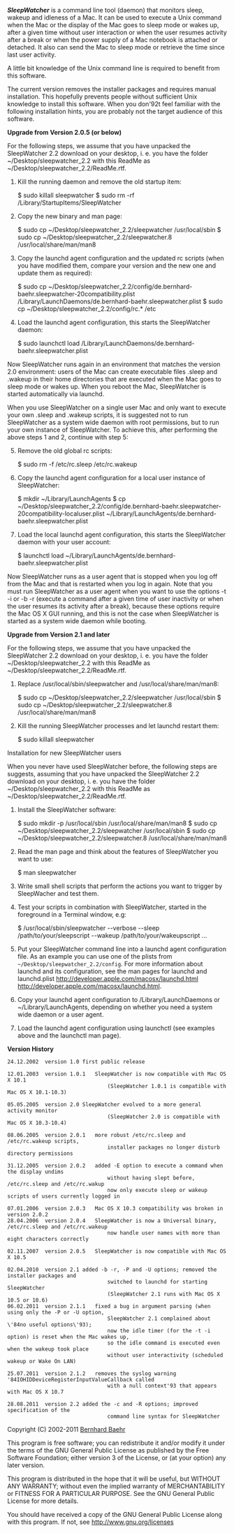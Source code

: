**_SleepWatcher_** is a command line tool (daemon) that monitors sleep, wakeup and idleness of a Mac. It can be used to execute a Unix command when the Mac or the display of the Mac goes to sleep mode or wakes up, after a given time without user interaction or when the user resumes activity after a break or when the power supply of a Mac notebook is attached or detached. It also can send the Mac to sleep mode or retrieve the time since last user activity.

A little bit knowledge of the Unix command line is required to benefit from this software.

The current version removes the installer packages and requires manual installation. This hopefully prevents people without sufficient Unix knowledge to install this software. When you don\'92t feel familiar with the following installation hints, you are probably not the target audience of this software.

**Upgrade from Version 2.0.5 (or below)**

For the following steps, we assume that you have unpacked the SleepWatcher 2.2 download on your desktop, i. e. you have the folder ~/Desktop/sleepwatcher_2.2 with this ReadMe as ~/Desktop/sleepwatcher_2.2/ReadMe.rtf.

1. Kill the running daemon and remove the old startup item:


    $ sudo killall sleepwatcher
    $ sudo rm -rf /Library/StartupItems/SleepWatcher

2. Copy the new binary and man page:


    $ sudo cp ~/Desktop/sleepwatcher_2.2/sleepwatcher /usr/local/sbin
    $ sudo cp ~/Desktop/sleepwatcher_2.2/sleepwatcher.8 /usr/local/share/man/man8


3. Copy the launchd agent configuration and the updated rc scripts (when you have modified them, compare your version and the new one and update them as required):


    $ sudo cp ~/Desktop/sleepwatcher_2.2/config/de.bernhard-baehr.sleepwatcher-20compatibility.plist /Library/LaunchDaemons/de.bernhard-baehr.sleepwatcher.plist
    $ sudo cp ~/Desktop/sleepwatcher_2.2/config/rc.* /etc

4. Load the launchd agent configuration, this starts the SleepWatcher daemon:


    $ sudo launchctl load /Library/LaunchDaemons/de.bernhard-baehr.sleepwatcher.plist


Now SleepWatcher runs again in an environment that matches the version 2.0 environment: users of the Mac can create executable files .sleep and .wakeup in their home directories that are executed when the Mac goes to sleep mode or wakes up. When you reboot the Mac, SleepWatcher is started automatically via launchd.

When you use SleepWatcher on a single user Mac and only want to execute your own .sleep and .wakeup scripts, it is suggested not to run SleepWatcher as a system wide daemon with root permissions, but to run your own instance of SleepWatcher. To achieve this, after performing the above steps 1 and 2, continue with step 5:

5. Remove the old global rc scripts:


    $ sudo rm -f /etc/rc.sleep /etc/rc.wakeup

6. Copy the launchd agent configuration for a local user instance of SleepWatcher:


    $ mkdir ~/Library/LaunchAgents
    $ cp ~/Desktop/sleepwatcher_2.2/config/de.bernhard-baehr.sleepwatcher-20compatibility-localuser.plist ~/Library/LaunchAgents/de.bernhard-baehr.sleepwatcher.plist


7. Load the local launchd agent configuration, this starts the SleepWatcher daemon with your user account:


    $ launchctl load ~/Library/LaunchAgents/de.bernhard-baehr.sleepwatcher.plist

Now SleepWatcher runs as a user agent that is stopped when you log off from the Mac and that is restarted when you log in again. Note that you must run SleepWatcher as a user agent when you want to use the options -t -i or -b -r (execute a command after a given time of user inactivity or when the user resumes its activity after a break), because these options require the Mac OS X GUI running, and this is not the case when SleepWatcher is started as a system wide daemon while booting.


**Upgrade from Version 2.1 and later**

For the following steps, we assume that you have unpacked the SleepWatcher 2.2 download on your desktop, i. e. you have the folder ~/Desktop/sleepwatcher_2.2 with this ReadMe as ~/Desktop/sleepwatcher_2.2/ReadMe.rtf.

1. Replace /usr/local/sbin/sleepwatcher and /usr/local/share/man/man8:


    $ sudo cp ~/Desktop/sleepwatcher_2.2/sleepwatcher /usr/local/sbin
    $ sudo cp ~/Desktop/sleepwatcher_2.2/sleepwatcher.8 /usr/local/share/man/man8

2. Kill the running SleepWatcher processes and let launchd restart them:

    
    $ sudo killall sleepwatcher

Installation for new SleepWatcher users

When you never have used SleepWatcher before, the following steps are suggests, assuming that you have unpacked the SleepWatcher 2.2 download on your desktop, i. e. you have the folder ~/Desktop/sleepwatcher_2.2 with this ReadMe as ~/Desktop/sleepwatcher_2.2/ReadMe.rtf.

1. Install the SleepWatcher software:


    $ sudo mkdir -p /usr/local/sbin /usr/local/share/man/man8
    $ sudo cp ~/Desktop/sleepwatcher_2.2/sleepwatcher /usr/local/sbin
    $ sudo cp ~/Desktop/sleepwatcher_2.2/sleepwatcher.8 /usr/local/share/man/man8

2. Read the man page and think about the features of SleepWatcher you want to use:

    
    $ man sleepwatcher

3. Write small shell scripts that perform the actions you want to trigger by SleepWacher and test them.
4. Test your scripts in combination with SleepWatcher, started in the foreground in a Terminal window, e.g:


    $ /usr/local/sbin/sleepwatcher --verbose --sleep /path/to/your/sleepscript --wakeup /path/to/your/wakeupscript ...

5. Put your SleepWatcher command line into a launchd agent configuration file. As an example you can use one of the plists from `~/Desktop/sleepwatcher_2.2/config`. For more information about launchd and its configuration, see the man pages for launchd and launchd.plist http://developer.apple.com/macosx/launchd.html http://developer.apple.com/macosx/launchd.html.
6. Copy your launchd agent configuration to /Library/LaunchDaemons or ~/Library/LaunchAgents, depending on whether you need a system wide daemon or a user agent.
7. Load the launchd agent configuration using launchctl (see examples above and the launchctl man page).

**Version History**


    24.12.2002	version 1.0	first public release
    
    12.01.2003	version 1.0.1   SleepWatcher is now compatible with Mac OS X 10.1 
                                    (SleepWatcher 1.0.1 is compatible with Mac OS X 10.1-10.3)
                                    
    05.05.2005	version 2.0	SleepWatcher evolved to a more general activity monitor
                                    (SleepWatcher 2.0 is compatible with Mac OS X 10.3-10.4)
                                    
    08.06.2005	version 2.0.1   more robust /etc/rc.sleep and /etc/rc.wakeup scripts, 
                                    installer packages no longer disturb directory permissions
                                    
    31.12.2005	version 2.0.2	added -E option to execute a command when the display undims 
                                    without having slept before, /etc/rc.sleep and /etc/rc.wakup 
                                    now only execute sleep or wakeup scripts of users currently logged in
                                    
    07.01.2006	version 2.0.3	Mac OS X 10.3 compatibility was broken in version 2.0.2
    28.04.2006	version 2.0.4	SleepWatcher is now a Universal binary, /etc/rc.sleep and /etc/rc.wakeup 
                                    now handle user names with more than eight characters correctly
                                    
    02.11.2007	version 2.0.5	SleepWatcher is now compatible with Mac OS X 10.5
    
    02.04.2010	version 2.1	added -b -r, -P and -U options; removed the installer packages and
                                    switched to launchd for starting SleepWatcher
                                    (SleepWatcher 2.1 runs with Mac OS X 10.5 or 10.6)
    06.02.2011	version 2.1.1	fixed a bug in argument parsing (when using only the -P or -U option,
                                    SleepWatcher 2.1 complained about \'84no useful options\'93);
                                    now the idle timer (for the -t -i option) is reset when the Mac wakes up,
                                    so the idle command is executed even when the wakeup took place
                                    without user interactivity (scheduled wakeup or Wake On LAN)
                                    
    25.07.2011	version 2.1.2	removes the syslog warning '84IOHIDDeviceRegisterInputValueCallback called
                                    with a null context'93 that appears with Mac OS X 10.7
                                    
    28.08.2011	version 2.2	added the -c and -R options; improved specification of the 
                                    command line syntax for SleepWatcher

Copyright (C) 2002-2011  [Bernhard Baehr](bernhard.baehr@gmx.de)

This program is free software; you can redistribute it and/or modify it under the terms of the GNU General Public License as published by the Free Software Foundation; either version 3 of the License, or (at your option) any later version.

This program is distributed in the hope that it will be useful, but WITHOUT ANY WARRANTY; without even the implied warranty of MERCHANTABILITY or FITNESS FOR A PARTICULAR PURPOSE.  See the GNU General Public License for more details.

You should have received a copy of the GNU General Public License along with this program. If not, see http://www.gnu.org/licenses
